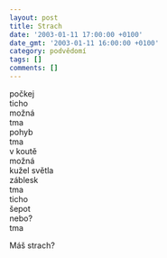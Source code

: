 ```yaml
---
layout: post
title: Strach
date: '2003-01-11 17:00:00 +0100'
date_gmt: '2003-01-11 16:00:00 +0100'
category: podvědomí
tags: []
comments: []
---
```


<p>počkej<br>ticho<br>možná<br>tma<br>pohyb<br>tma<br>v koutě<br>možná<br>kužel světla<br>záblesk<br>tma<br>ticho<br>šepot<br>nebo?<br>tma</p>
<p>Máš strach?</p>
